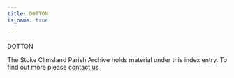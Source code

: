 ```yaml
---
title: DOTTON
is_name: true

---
```


DOTTON


The Stoke Climsland Parish Archive holds material under this index entry. To find out more please [contact us](/contact/)
